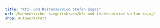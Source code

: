 ```yaml
---
title: "Kfz- und Reifenservice Stefan Zugaj"
url: /hoehenkirchen-siegertsbrunn/kfz-und-reifenservice-stefan-zugaj/
shop: Autowerkstatt
---
```

